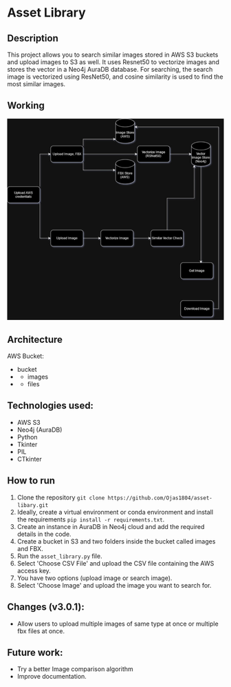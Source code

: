 # Asset Library

## Description
This project allows you to search similar images stored in AWS S3 buckets and upload images to S3 as well. It uses Resnet50 to vectorize images and stores the vector in a Neo4j AuraDB database. For searching, the search image is vectorized using ResNet50, and cosine similarity is used to find the most similar images.

## Working
![Flowchart](https://github.com/Ojas1804/asset-libary/blob/main/asset-library.jpg)

## Architecture
AWS Bucket:
- bucket
- - images
- - files

## Technologies used:
- AWS S3
- Neo4j (AuraDB)
- Python
- Tkinter
- PIL
- CTkinter

## How to run
1. Clone the repository `git clone https://github.com/Ojas1804/asset-libary.git`
2. Ideally, create a virtual environment or conda environment and install the requirements `pip install -r requirements.txt`.
3. Create an instance in AuraDB in Neo4j cloud and add the required details in the code.
4. Create a bucket in S3 and two folders inside the bucket called images and FBX.
5. Run the `asset_library.py` file.
6. Select 'Choose CSV File' and upload the CSV file containing the AWS access key.
7. You have two options (upload image or search image).
8. Select 'Choose Image' and upload the image you want to search for.

## Changes (v3.0.1):
- Allow users to upload multiple images of same type at once or multiple fbx files at once.

## Future work:
- Try a better Image comparison algorithm
- Improve documentation.
